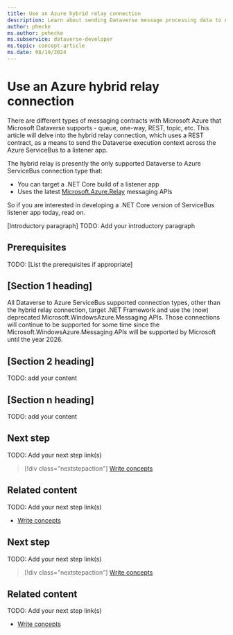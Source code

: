```yaml
---
title: Use an Azure hybrid relay connection
description: Learn about sending Dataverse message processing data to Azure using the ServiceBus and a hybrid relay connection. 
author: phecke
ms.author: pehecke
ms.subservice: dataverse-developer
ms.topic: concept-article
ms.date: 08/19/2024
---
```


# Use an Azure hybrid relay connection

There are different types of messaging contracts with Microsoft Azure that Microsoft Dataverse supports - queue, one-way, REST, topic, etc. This article will delve into the hybrid relay connection, which uses a REST contract, as a means to send the Dataverse execution context across the Azure ServiceBus to a listener app.

The hybrid relay is presently the only supported Dataverse to Azure ServiceBus connection type that:

- You can target a .NET Core build of a listener app
- Uses the latest [Microsoft.Azure.Relay](https://www.nuget.org/packages/Microsoft.Azure.Relay#supportedframeworks-body-tab) messaging APIs

So if you are interested in developing a .NET Core version of ServiceBus listener app today, read on.

<!-- 2. Introductory paragraph
----------------------------------------------------------

Required. Lead with a light intro that describes what the article covers. Answer the fundamental “why would I want to know this?” question. Keep it short.

* Answer the fundamental "Why do I want this knowledge?" question.
* Don't start the article with a bunch of notes or caveats.
* Don’t link away from the article in the introduction.
* For definitive concepts, it's better to lead with a sentence in the form, "X is a (type of) Y that does Z."

-->

[Introductory paragraph]
TODO: Add your introductory paragraph

<!-- 3. Prerequisites --------------------------------------------------------------------

Optional: Make **Prerequisites** your first H2 in the article. Use clear and unambiguous
language and use a unordered list format. 

-->

## Prerequisites

TODO: [List the prerequisites if appropriate]

<!-- 4. H2s (Article body)
--------------------------------------------------------------------

Required: In a series of H2 sections, the article body should discuss the ideas that explain how "X is a (type of) Y that does Z":

* Give each H2 a heading that sets expectations for the content that follows.
* Follow the H2 headings with a sentence about how the section contributes to the whole.
* Describe the concept's critical features in the context of defining what it is.
* Provide an example of how it's used where, how it fits into the context, or what it does. If it's complex and new to the user, show at least two examples.
* Provide a non-example if contrasting it will make it clearer to the user what the concept is.
* Images, code blocks, or other graphical elements come after the text block it illustrates.
* Don't number H2s.

-->

## [Section 1 heading]

All Dataverse to Azure ServiceBus supported connection types, other than the hybrid relay connection, target .NET Framework and use the (now) deprecated Microsoft.WindowsAzure.Messaging APIs. Those connections will continue to be supported for some time since the Microsoft.WindowsAzure.Messaging APIs will be supported by Microsoft until the year 2026.

## [Section 2 heading]

TODO: add your content

## [Section n heading]

TODO: add your content

<!-- 5. Next step/Related content ------------------------------------------------------------------------ 

Optional: You have two options for manually curated links in this pattern: Next step and Related content. You don't have to use either, but don't use both.
  - For Next step, provide one link to the next step in a sequence. Use the blue box format
  - For Related content provide 1-3 links. Include some context so the customer can determine why they would click the link. Add a context sentence for the following links.

-->

## Next step

TODO: Add your next step link(s)

> [!div class="nextstepaction"]
> [Write concepts](article-concept.md)

<!-- OR -->

## Related content

TODO: Add your next step link(s)

- [Write concepts](article-concept.md)

<!--
Remove all the comments in this template before you sign-off or merge to the main branch.
-->

<!-- 6. Next step/Related content ------------------------------------------------------------------------

Optional: You have two options for manually curated links in this pattern: Next step and Related
content. You don't have to use either, but don't use both. For Next step, provide one link to the
next step in a sequence. Use the blue box format For Related content provide 1-3 links. Include some
context so the customer can determine why they would click the link. Add a context sentence for the
following links.

-->

## Next step

TODO: Add your next step link(s)
> [!div class="nextstepaction"]
> [Write concepts](article-concept.md)

<!-- OR -->

## Related content

TODO: Add your next step link(s)

- [Write concepts](article-concept.md)

<!--
Remove all the comments in this template before you sign-off or merge to the 
main branch.

-->
